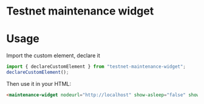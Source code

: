 # Testnet maintenance widget

# Usage

Import the custom element, declare it

```ts
import { declareCustomElement } from "testnet-maintenance-widget";
declareCustomElement();
```

Then use it in your HTML:

```html
<maintenance-widget nodeurl="http://localhost" show-asleep="false" show-heavy-load="false"></maintenance-widget>
```
